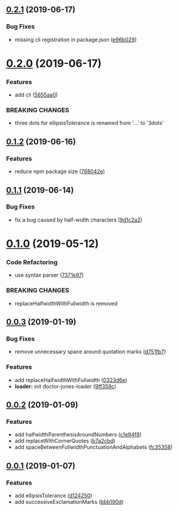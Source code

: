 ## [0.2.1](https://github.com/Leopoldthecoder/doctor-jones/compare/0.2.0...0.2.1) (2019-06-17)


### Bug Fixes

* missing cli registration in package.json ([e96b029](https://github.com/Leopoldthecoder/doctor-jones/commit/e96b029))



# [0.2.0](https://github.com/Leopoldthecoder/doctor-jones/compare/0.1.2...0.2.0) (2019-06-17)


### Features

* add cli ([5655aa0](https://github.com/Leopoldthecoder/doctor-jones/commit/5655aa0))


### BREAKING CHANGES

* three dots for ellipsisTolerance is renamed from '...' to '3dots'



## [0.1.2](https://github.com/Leopoldthecoder/doctor-jones/compare/0.1.1...0.1.2) (2019-06-16)


### Features

* reduce npm package size ([788042e](https://github.com/Leopoldthecoder/doctor-jones/commit/788042e))



## [0.1.1](https://github.com/Leopoldthecoder/doctor-jones/compare/0.1.0...0.1.1) (2019-06-14)


### Bug Fixes

* fix a bug caused by half-width characters ([9d1c2a2](https://github.com/Leopoldthecoder/doctor-jones/commit/9d1c2a2))



# [0.1.0](https://github.com/Leopoldthecoder/doctor-jones/compare/0.0.3...0.1.0) (2019-05-12)


### Code Refactoring

* use syntax parser ([7371e97](https://github.com/Leopoldthecoder/doctor-jones/commit/7371e97))


### BREAKING CHANGES

* replaceHalfwidthWithFullwidth is removed



## [0.0.3](https://github.com/Leopoldthecoder/doctor-jones/compare/0.0.2...0.0.3) (2019-01-19)


### Bug Fixes

* remove unnecessary space around quotation marks ([d751fb7](https://github.com/Leopoldthecoder/doctor-jones/commit/d751fb7))


### Features

* add replaceHalfwidthWithFullwidth ([0323d6e](https://github.com/Leopoldthecoder/doctor-jones/commit/0323d6e))
* **loader:** init doctor-jones-loader ([9ff359c](https://github.com/Leopoldthecoder/doctor-jones/commit/9ff359c))



## [0.0.2](https://github.com/Leopoldthecoder/doctor-jones/compare/0.0.1...0.0.2) (2019-01-09)


### Features

* add halfwidthParenthesisAroundNumbers ([c1e94f8](https://github.com/Leopoldthecoder/doctor-jones/commit/c1e94f8))
* add replaceWithCornerQuotes ([b7a2cbd](https://github.com/Leopoldthecoder/doctor-jones/commit/b7a2cbd))
* add spaceBetweenFullwidthPunctuationAndAlphabets ([fc35358](https://github.com/Leopoldthecoder/doctor-jones/commit/fc35358))



## [0.0.1](https://github.com/Leopoldthecoder/doctor-jones/compare/bbb190d...0.0.1) (2019-01-07)


### Features

* add ellipsisTolerance ([d124250](https://github.com/Leopoldthecoder/doctor-jones/commit/d124250))
* add successiveExclamationMarks ([bbb190d](https://github.com/Leopoldthecoder/doctor-jones/commit/bbb190d))



